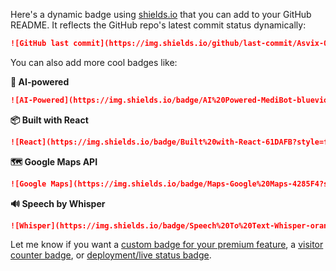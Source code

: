Here's a dynamic badge using [shields.io](https://shields.io/) that you can add to your GitHub README. It reflects the GitHub repo's latest commit status dynamically:

```markdown
![GitHub last commit](https://img.shields.io/github/last-commit/Asvix-04/Medibot-AI?style=for-the-badge&color=brightgreen)
```

You can also add more cool badges like:

**🧠 AI-powered**

```markdown
![AI-Powered](https://img.shields.io/badge/AI%20Powered-MediBot-blueviolet?style=for-the-badge&logo=OpenAI)
```

**📦 Built with React**

```markdown
![React](https://img.shields.io/badge/Built%20with-React-61DAFB?style=for-the-badge&logo=react&logoColor=black)
```

**🗺️ Google Maps API**

```markdown
![Google Maps](https://img.shields.io/badge/Maps-Google%20Maps-4285F4?style=for-the-badge&logo=googlemaps&logoColor=white)
```

**🔊 Speech by Whisper**

```markdown
![Whisper](https://img.shields.io/badge/Speech%20To%20Text-Whisper-orange?style=for-the-badge&logo=openai)
```

Let me know if you want a [custom badge for your premium feature](f), a [visitor counter badge](f), or [deployment/live status badge](f).

